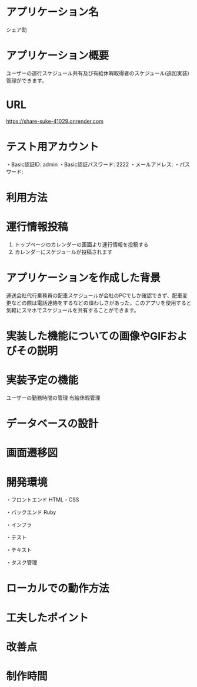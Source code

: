 # アプリケーション名
シェア助

# アプリケーション概要
ユーザーの運行スケジュール共有及び有給休暇取得者のスケジュール(追加実装)管理ができます。

# URL
https://share-suke-41029.onrender.com

# テスト用アカウント
・Basic認証ID: admin
・Basic認証パスワード: 2222
・メールアドレス: 
・パスワード: 

# 利用方法
# 運行情報投稿
 1. トップページのカレンダーの画面より運行情報を投稿する
 2. カレンダーにスケジュールが投稿されます

# アプリケーションを作成した背景
運送会社代行乗務員の配車スケジュールが会社のPCでしか確認できず、配車変更などの際は電話連絡をするなどの煩わしさがあった。このアプリを使用すると気軽にスマホでスケジュールを共有することができます。

# 実装した機能についての画像やGIFおよびその説明

# 実装予定の機能
ユーザーの勤務時間の管理
有給休暇管理

# データベースの設計


# 画面遷移図


# 開発環境
・フロントエンド
  HTML・CSS

・バックエンド
  Ruby

・インフラ


・テスト


・テキスト


・タスク管理


# ローカルでの動作方法


# 工夫したポイント


# 改善点


# 制作時間

